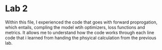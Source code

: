 # Lab 2

Within this file, I experienced the code that goes with forward proprogation, which entails, compling the model wtih optimizers, loss functions and metrics.
It allows me to understand how the code works through each line code that i learned from handing the phsyical calculation from the previous lab.
